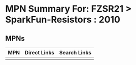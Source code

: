 



# MPN Summary For: FZSR21 > SparkFun-Resistors : 2010

## MPNs
  

|MPN|Direct Links|Search Links|
| :--- | :--- | :--- |
||||
